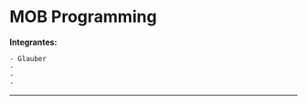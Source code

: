 # **MOB Programming**

**Integrantes:**

    - Glauber
    -
    -
    -


------------------------------